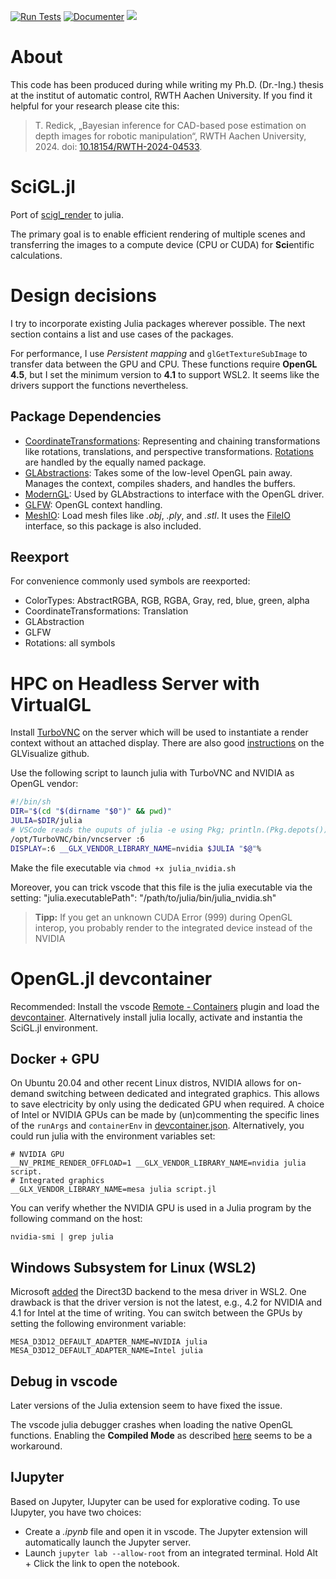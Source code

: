 [![Run Tests](https://github.com/rwth-irt/SciGL.jl/actions/workflows/run_tests.yml/badge.svg)](https://github.com/rwth-irt/SciGL.jl/actions/workflows/run_tests.yml)
[![Documenter](https://github.com/rwth-irt/SciGL.jl/actions/workflows/documenter.yml/badge.svg)](https://github.com/rwth-irt/SciGL.jl/actions/workflows/documenter.yml)
[![](https://img.shields.io/badge/docs-stable-blue.svg)](https://rwth-irt.github.io/SciGL.jl)

# About
This code has been produced during while writing my Ph.D. (Dr.-Ing.) thesis at the institut of automatic control, RWTH Aachen University.
If you find it helpful for your research please cite this:
> T. Redick, „Bayesian inference for CAD-based pose estimation on depth images for robotic manipulation“, RWTH Aachen University, 2024. doi: [10.18154/RWTH-2024-04533](https://doi.org/10.18154/RWTH-2024-04533).

# SciGL.jl
Port of [scigl_render](https://gitlab.com/rwth-irt-public/flirt/scigl_render) to julia.

The primary goal is to enable efficient rendering of multiple scenes and transferring the images to a compute device (CPU or CUDA) for **Sci**entific calculations.

# Design decisions
I try to incorporate existing Julia packages wherever possible.
The next section contains a list and use cases of the packages.

For performance, I use *Persistent mapping* and `glGetTextureSubImage` to transfer data between the GPU and CPU.
These functions require **OpenGL 4.5**, but I set the minimum version to **4.1** to support WSL2.
It seems like the drivers support the functions nevertheless.

## Package Dependencies
- [CoordinateTransformations](https://github.com/JuliaGeometry/CoordinateTransformations.jl): Representing and chaining transformations like rotations, translations, and perspective transformations.
  [Rotations](https://github.com/JuliaGeometry/Rotations.jl) are handled by the equally named package.
- [GLAbstractions](https://github.com/Tuebel/GLAbstraction.jl): Takes some of the low-level OpenGL pain away.
  Manages the context, compiles shaders, and handles the buffers.
- [ModernGL](https://github.com/JuliaGL/ModernGL.jl): Used by GLAbstractions to interface with the OpenGL driver.
- [GLFW](https://github.com/JuliaGL/GLFW.jl): OpenGL context handling.
- [MeshIO](https://github.com/JuliaIO/MeshIO.jl): Load mesh files like *.obj*, *.ply*, and *.stl*.
  It uses the [FileIO](https://github.com/JuliaIO/FileIO.jl) interface, so this package is also included.

## Reexport
For convenience commonly used symbols are reexported:
- ColorTypes: AbstractRGBA, RGB, RGBA, Gray, red, blue, green, alpha
- CoordinateTransformations: Translation
- GLAbstraction
- GLFW
- Rotations: all symbols

# HPC on Headless Server with VirtualGL
Install [TurboVNC](https://turbovnc.org/Documentation/Documentation) on the server which will be used to instantiate a render context without an attached display.
There are also good [instructions](https://github.com/JuliaGL/GLVisualize.jl/issues/146#issuecomment-289242168) on the GLVisualize github.

Use the following script to launch julia with TurboVNC and NVIDIA as OpenGL vendor:
```bash
#!/bin/sh
DIR="$(cd "$(dirname "$0")" && pwd)"
JULIA=$DIR/julia
# VSCode reads the ouputs of julia -e using Pkg; println.(Pkg.depots())
/opt/TurboVNC/bin/vncserver :6
DISPLAY=:6 __GLX_VENDOR_LIBRARY_NAME=nvidia $JULIA "$@"%
```

Make the file executable via `chmod +x julia_nvidia.sh`

Moreover, you can trick vscode that this file is the julia executable via the setting: "julia.executablePath": "/path/to/julia/bin/julia_nvidia.sh"

> **Tipp:** If you get an unknown CUDA Error (999) during OpenGL interop, you probably render to the integrated device instead of the NVIDIA

# OpenGL.jl devcontainer
Recommended: Install the vscode [Remote - Containers](https://marketplace.visualstudio.com/items?itemName=ms-vscode-remote.remote-containers) plugin and load the [devcontainer](https://code.visualstudio.com/docs/remote/containers).
Alternatively install julia locally, activate and instantia the SciGL.jl environment.

## Docker + GPU
On Ubuntu 20.04 and other recent Linux distros, NVIDIA allows for on-demand switching between dedicated and integrated graphics.
This allows to save electricity by only using the dedicated GPU when required.
A choice of Intel or NVIDIA GPUs can be made by (un)commenting the specific lines of the `runArgs` and `containerEnv` in [devcontainer.json](.devcontainer/devcontainer.json).
Alternatively, you could run julia with the environment variables set:
```shell
# NVIDIA GPU
__NV_PRIME_RENDER_OFFLOAD=1 __GLX_VENDOR_LIBRARY_NAME=nvidia julia script.
# Integrated graphics
__GLX_VENDOR_LIBRARY_NAME=mesa julia script.jl
```
You can verify whether the NVIDIA GPU is used in a Julia program by the following command on the host:
```shell
nvidia-smi | grep julia
```

## Windows Subsystem for Linux (WSL2)
Microsoft [added](https://devblogs.microsoft.com/commandline/d3d12-gpu-video-acceleration-in-the-windows-subsystem-for-linux-now-available/) the Direct3D backend to the mesa driver in WSL2.
One drawback is that the driver version is not the latest, e.g., 4.2 for NVIDIA and 4.1 for Intel at the time of writing.
You can switch between the GPUs by setting the following environment variable:
```shell
MESA_D3D12_DEFAULT_ADAPTER_NAME=NVIDIA julia
MESA_D3D12_DEFAULT_ADAPTER_NAME=Intel julia
```


## Debug in vscode
Later versions of the Julia extension seem to have fixed the issue.

The vscode julia debugger crashes when loading the native OpenGL functions.
Enabling the **Compiled Mode** as described [here](https://www.julia-vscode.org/docs/stable/userguide/debugging/) seems to be a workaround.

## IJupyter
Based on Jupyter, IJupyter can be used for explorative coding.
To use IJupyter, you have two choices:
- Create a *.ipynb* file and open it in vscode.
  The Jupyter extension will automatically launch the Jupyter server.
- Launch `jupyter lab --allow-root` from an integrated terminal.
  Hold Alt + Click the link to open the notebook.
